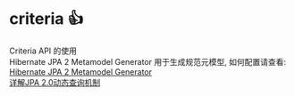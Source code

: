 # criteria :thumbsup:
Criteria API 的使用  
Hibernate JPA 2 Metamodel Generator 用于生成规范元模型, 如何配置请查看:  
[Hibernate JPA 2 Metamodel Generator](http://docs.jboss.org/hibernate/jpamodelgen/1.0/reference/en-US/html_single/#chapter-usage)   
[详解JPA 2.0动态查询机制](http://developer.51cto.com/art/200911/162722_all.htm)  
